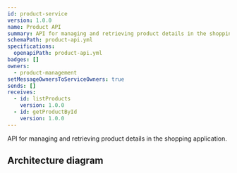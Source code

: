 ```yaml
---
id: product-service
version: 1.0.0
name: Product API
summary: API for managing and retrieving product details in the shopping application.
schemaPath: product-api.yml
specifications:
  openapiPath: product-api.yml
badges: []
owners:
  - product-management
setMessageOwnersToServiceOwners: true
sends: []
receives:
  - id: listProducts
    version: 1.0.0
  - id: getProductById
    version: 1.0.0
---
```

API for managing and retrieving product details in the shopping application.  

## Architecture diagram
<NodeGraph />
